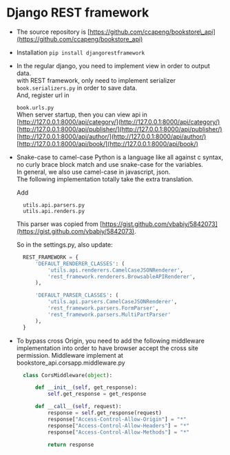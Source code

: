 # Django REST framework

* The source repository is [https://github.com/ccapeng/bookstore\_api](https://github.com/ccapeng/bookstore_api)
* Installation `pip install djangorestframework`
* In the regular django, you need to implement view in order to output data.  
  with REST framework, only need to implement serializer `book.serializers.py` in order to save data.  
  And, register url in

  `book.urls.py`  
  When server startup, then you can view api in  
  [http://127.0.0.1:8000/api/category/](http://127.0.0.1:8000/api/category/)  
  [http://127.0.0.1:8000/api/publisher/](http://127.0.0.1:8000/api/publisher/)  
  [http://127.0.0.1:8000/api/author/](http://127.0.0.1:8000/api/author/)  
  [http://127.0.0.1:8000/api/book/](http://127.0.0.1:8000/api/book/)

* Snake-case to camel-case Python is a language like all against c syntax, no curly brace block match and use snake-case for the variables.  
  In general, we also use camel-case in javascript, json.  
  The following implementation totally take the extra translation.

  Add

  ```text
    utils.api.parsers.py
    utils.api.renders.py
  ```

  This parser was copied from [https://gist.github.com/vbabiy/5842073](https://gist.github.com/vbabiy/5842073).

  So in the settings.py, also update:

  ```python
    REST_FRAMEWORK = {
        'DEFAULT_RENDERER_CLASSES': (
            'utils.api.renderers.CamelCaseJSONRenderer',
            'rest_framework.renderers.BrowsableAPIRenderer',
        ),

        'DEFAULT_PARSER_CLASSES': (
            'utils.api.parsers.CamelCaseJSONRenderer',
            'rest_framework.parsers.FormParser',
            'rest_framework.parsers.MultiPartParser'
        ),
    }
  ```

* To bypass cross Origin, you need to add the following middleware implementation into order to have browser accept the cross site permission. Middleware implement at bookstore\_api.corsapp.middleware.py

  ```python
    class CorsMiddleware(object):

        def __init__(self, get_response):
            self.get_response = get_response

        def __call__(self, request):
            response = self.get_response(request)
            response["Access-Control-Allow-Origin"] = "*"
            response["Access-Control-Allow-Headers"] = "*"
            response["Access-Control-Allow-Methods"] = "*"

            return response
  ```

